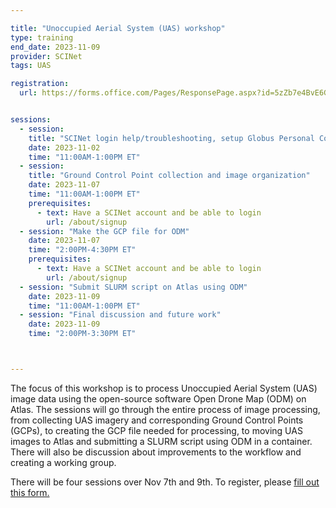 ```yaml
---

title: "Unoccupied Aerial System (UAS) workshop"
type: training
end_date: 2023-11-09
provider: SCINet
tags: UAS

registration: 
  url: https://forms.office.com/Pages/ResponsePage.aspx?id=5zZb7e4BvE6GfuA8-g1Gl9poyUcOaMNCuMezzydam55URVE4VzA1WVpaRFYzT1NHVzI3Q001WUE5NCQlQCN0PWcu


sessions:
  - session:
    title: "SCINet login help/troubleshooting, setup Globus Personal Connect software"
    date: 2023-11-02
    time: "11:00AM-1:00PM ET"
  - session:
    title: "Ground Control Point collection and image organization"
    date: 2023-11-07
    time: "11:00AM-1:00PM ET"
    prerequisites:
      - text: Have a SCINet account and be able to login 
        url: /about/signup
  - session: "Make the GCP file for ODM"
    date: 2023-11-07
    time: "2:00PM-4:30PM ET"
    prerequisites:
      - text: Have a SCINet account and be able to login 
        url: /about/signup
  - session: "Submit SLURM script on Atlas using ODM"
    date: 2023-11-09
    time: "11:00AM-1:00PM ET"
  - session: "Final discussion and future work"
    date: 2023-11-09
    time: "2:00PM-3:30PM ET"



---
```


The focus of this workshop is to process Unoccupied Aerial System (UAS) image data using the open-source software Open Drone Map (ODM) on Atlas. The sessions will go through the entire process of image processing, from collecting UAS imagery and corresponding Ground Control Points (GCPs), to creating the GCP file needed for processing, to moving UAS images to Atlas and submitting a SLURM script using ODM in a container.<!--excerpt--> There will also be discussion about improvements to the workflow and creating a working group. 

There will be four sessions over Nov 7th and 9th. To register, please [fill out this form.](https://forms.office.com/Pages/ResponsePage.aspx?id=5zZb7e4BvE6GfuA8-g1Gl9poyUcOaMNCuMezzydam55URVE4VzA1WVpaRFYzT1NHVzI3Q001WUE5NCQlQCN0PWcu)  
